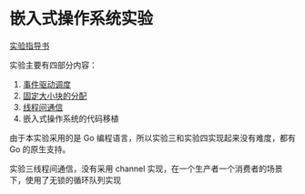 # 嵌入式操作系统实验

[实验指导书](./document/嵌入式操作系统指导书.pdf)

实验主要有四部分内容：

1. [事件驱动调度](./eventDriven/eventDriven.go)
2. [固定大小块的分配](./dynamicMemAlloc/dynamicMemAlloc.go)
3. [线程间通信](./threadCommunicate/threadCommunicate.go)
4. 嵌入式操作系统的代码移植

由于本实验采用的是 Go 编程语言，所以实验三和实验四实现起来没有难度，都有 Go 的原生支持。

实验三线程间通信，没有采用 channel 实现，在一个生产者一个消费者的场景下，使用了无锁的循环队列实现